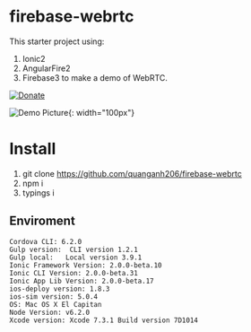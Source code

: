 # firebase-webrtc

This starter project using:
1. Ionic2
2. AngularFire2
3. Firebase3 
to make a demo of WebRTC.

[![Donate](https://www.paypalobjects.com/en_US/i/btn/btn_donate_LG.gif)](https://www.paypal.com/cgi-bin/webscr?cmd=_donations&business=quanganh%40aiti%2ecom%2evn&lc=VN&item_name=Ionic2%20Calendar&item_number=ionic2calendar&no_note=0&currency_code=USD&bn=PP%2dDonationsBF%3abtn_donateCC_LG%2egif%3aNonHostedGuest)

![Demo Picture](https://lh3.googleusercontent.com/fzC_dWPNWsGHjw-OQYGgeyyrGw83b5c5gFDWc3fhqSQHkP2ONNrm19F4MTiDiwcmUaehw9YY_GRUOEgsnzpa0VBArXe6b77LXZCitMArnrHXkVQ6u69Df0Spp5S40A4v_OFz2oVQy-IUtQA8xHzuwUoVnb9pTpeZK-gv923dJuvrjGfRw5xoIIkdrrwHlMgFkTrC3vvuQqK79HetPFYqSiLwVcwDoDbEl7zBXLOJJO7yHi6vAk-0jc5onmqCRPSbOHz82fFUP0mDB1sNWhJ-RJ4RdgZ8U5BmU0JXiSKHHXm9FzzDYDjNaw7YTXscHtvMc3_hqsuoV9wm7Ojo-lV_HjwO11vR5TFPBnHcI5oMp-k988LIXBG72PDDL_W6AepjxF3rmEdDGED4cEFXVqG20E4R7f4Xn7mkp8F6PBOkOGdR_lFameLuuxD0bH0QwaPQpfWiEQNjGX5zfVz4dh1rPZzu_veVR-06C2WiRn9Fsvq2HjVGvsrM0ZV642Kmo1XHhQcNiiGGG2kKiJhtbO8GB9Rb0O2ZAo1Zd5GTs7HB7jSVy0uYnN9vd3JlfBt6GyVsXZvSwZ7jHbD20pSaNv9myYGomLxqGJU=w734-h1298-no){: width="100px"}

# Install
1. git clone https://github.com/quanganh206/firebase-webrtc
2. npm i
3. typings i

## Enviroment
```
Cordova CLI: 6.2.0
Gulp version:  CLI version 1.2.1
Gulp local:   Local version 3.9.1
Ionic Framework Version: 2.0.0-beta.10
Ionic CLI Version: 2.0.0-beta.31
Ionic App Lib Version: 2.0.0-beta.17
ios-deploy version: 1.8.3 
ios-sim version: 5.0.4 
OS: Mac OS X El Capitan
Node Version: v6.2.0
Xcode version: Xcode 7.3.1 Build version 7D1014
``` 